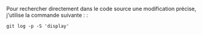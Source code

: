 Pour rechercher directement dans le code source une modification
précise, j'utilise la commande suivante : :

    git log -p -S 'display'
